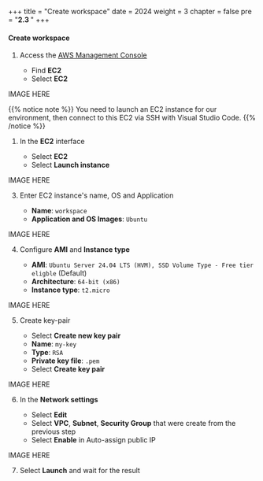+++
title = "Create workspace"
date = 2024
weight = 3
chapter = false
pre = "<b>2.3 </b>"
+++

#### Create workspace

1. Access the [AWS Management Console](https://aws.amazon.com/console/)

   - Find **EC2**
   - Select **EC2**

IMAGE HERE

{{% notice note %}}
You need to launch an EC2 instance for our environment, then connect to this EC2 via SSH with Visual Studio Code.
{{% /notice %}}

1. In the **EC2** interface

   - Select **EC2**
   - Select **Launch instance**

IMAGE HERE

3. Enter EC2 instance's name, OS and Application

   - **Name**: `workspace`
   - **Application and OS Images**: `Ubuntu`

IMAGE HERE

4. Configure **AMI** and **Instance type**

   - **AMI**: `Ubuntu Server 24.04 LTS (HVM), SSD Volume Type - Free tier eligble` (Default)
   - **Architecture**: `64-bit (x86)`
   - **Instance type**: `t2.micro`

IMAGE HERE

5. Create key-pair

   - Select **Create new key pair**
   - **Name**: `my-key`
   - **Type**: `RSA`
   - **Private key file**: `.pem`
   - Select **Create key pair**

IMAGE HERE

6. In the **Network settings**

   - Select **Edit**
   - Select **VPC**, **Subnet**, **Security Group** that were create from the previous step
   - Select **Enable** in Auto-assign public IP

IMAGE HERE

7. Select **Launch** and wait for the result